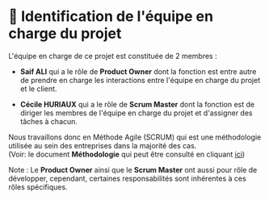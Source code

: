 # 👥 Identification de l'équipe en charge du projet

L'équipe en charge de ce projet est constituée de 2 membres :

- **Saif ALI** qui a le rôle de **Product Owner** dont la fonction est entre autre de prendre en charge les interactions
entre l'équipe en charge du projet et le client.

- **Cécile HURIAUX** qui a le rôle de **Scrum Master** dont la fonction est de diriger les membres de l'équipe en charge du projet
et d'assigner des tâches à chacun.


Nous travaillons donc en Méthode Agile (SCRUM) qui est une méthodologie utilisée au sein des entreprises dans la majorité des cas.\
(Voir: le document **Méthodologie** qui peut être consulté en cliquant [ici](../methodologie.md))

Note : Le **Product Owner** ainsi que le **Scrum Master** ont aussi pour rôle de développer, cependant, certaines responsabilités
sont inhérentes à ces rôles spécifiques.